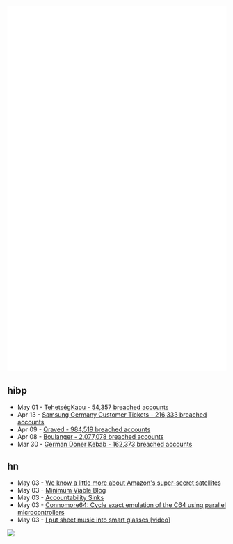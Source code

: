 ![Metrics](https://raw.githubusercontent.com/phixion/phixion/master/metrics.svg)

## hibp

<!--
for https://github.com/phixion/phixion/blob/main/.github/workflows/feeds.yml
-->
<!--START_SECTION:haveibeenpwnd-->
- May 01 - [TehetségKapu - 54,357 breached accounts](https://haveibeenpwned.com/PwnedWebsites#TehetsegKapu)
- Apr 13 - [Samsung Germany Customer Tickets - 216,333 breached accounts](https://haveibeenpwned.com/PwnedWebsites#SamsungGermany)
- Apr 09 - [Qraved - 984,519 breached accounts](https://haveibeenpwned.com/PwnedWebsites#Qraved)
- Apr 08 - [Boulanger - 2,077,078 breached accounts](https://haveibeenpwned.com/PwnedWebsites#Boulanger)
- Mar 30 - [German Doner Kebab - 162,373 breached accounts](https://haveibeenpwned.com/PwnedWebsites#GermanDonerKebab)
<!--END_SECTION:haveibeenpwnd-->

## hn

<!--
for https://github.com/phixion/phixion/blob/main/.github/workflows/feeds.yml
-->
<!--START_SECTION:hn-->
- May 03 - [We know a little more about Amazon's super-secret satellites](https://arstechnica.com/space/2025/05/we-finally-know-a-little-more-about-amazons-super-secret-satellites/)
- May 03 - [Minimum Viable Blog](https://ostwilkens.se/blog/setting-up-blog)
- May 03 - [Accountability Sinks](https://250bpm.substack.com/p/accountability-sinks)
- May 03 - [Connomore64: Cycle exact emulation of the C64 using parallel microcontrollers](https://github.com/c1570/Connomore64)
- May 03 - [I put sheet music into smart glasses [video]](https://www.youtube.com/watch?v=j36u2i7PKKE)
<!--END_SECTION:hn-->

<!--
for https://yhype.me
-->
![](https://hit.yhype.me/github/profile?user_id=13013670)

